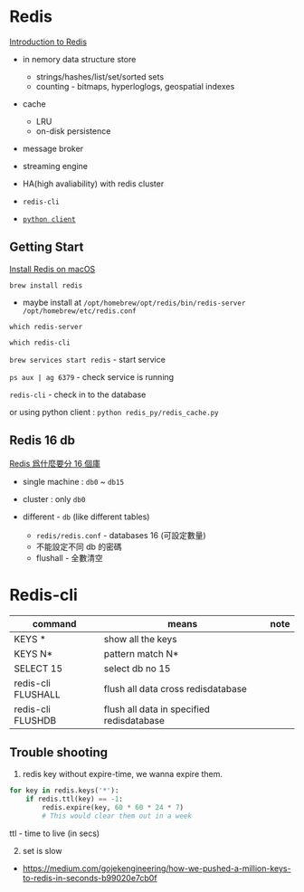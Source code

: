 # Redis

[Introduction to Redis](https://redis.io/docs/about/)

* in nemory data structure store 
  * strings/hashes/list/set/sorted sets
  * counting - bitmaps, hyperloglogs, geospatial indexes
* cache
  * LRU
  * on-disk persistence
* message broker
* streaming engine

* HA(high avaliability) with redis cluster


* `redis-cli`
* [`python client`](https://github.com/redis/redis-py)

## Getting Start

[Install Redis on macOS](https://redis.io/docs/getting-started/installation/install-redis-on-mac-os/)

`brew install redis`

* maybe install at `/opt/homebrew/opt/redis/bin/redis-server /opt/homebrew/etc/redis.conf`

`which redis-server`

`which redis-cli`

`brew services start redis` - start service

`ps aux | ag 6379` - check service is running

`redis-cli` - check in to the database

or using python client : `python redis_py/redis_cache.py`

## Redis 16 db

[Redis 爲什麼要分 16 個庫](https://www.readfog.com/a/1636087731802181632)

* single machine : `db0` ~ `db15`
* cluster : only `db0`

* different - `db` (like different tables)
  * `redis/redis.conf` - databases 16 (可設定數量)
  * 不能設定不同 db 的密碼
  * flushall - 全數清空


# Redis-cli

command|means|note
-----|-----|-----
KEYS *|show all the keys||
KEYS N*|pattern match N*||
SELECT 15|select db no 15||
redis-cli FLUSHALL|flush all data cross redisdatabase||
redis-cli FLUSHDB|flush all data in specified redisdatabase||


## Trouble shooting

1. redis key without expire-time, we wanna expire them.

```python
for key in redis.keys('*'):
    if redis.ttl(key) == -1:
        redis.expire(key, 60 * 60 * 24 * 7)
        # This would clear them out in a week
```

ttl - time to live (in secs)

2. set is slow

* https://medium.com/gojekengineering/how-we-pushed-a-million-keys-to-redis-in-seconds-b99020e7cb0f